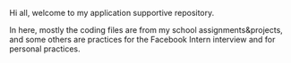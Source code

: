 Hi all, welcome to my application supportive repository.

In here, mostly the coding files are from my school assignments&projects, and some others are practices for the Facebook Intern interview and for personal practices.

